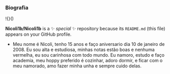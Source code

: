 ### Biografia 

!{}() 

**Nicoli1b/Nicoli1b** is a ✨ _special_ ✨  repository because its `README.md` (this file) appears on your GitHub profile.


- Meu nome é Nicoli, tenho 15 anos e faço aniversario dia 10 de janeiro de 2008. Eu sou alta e estudiosa,
minhas notas estão boas e nenhuma vermelha, eu sou carinhosa com todo mundo. Eu namoro, estudo e faço academia,
meu hoppy preferido é cozinhar, adoro dormir, e ficar com o meu namorado, amo fazer minha unha e sempre cuido delas. 

